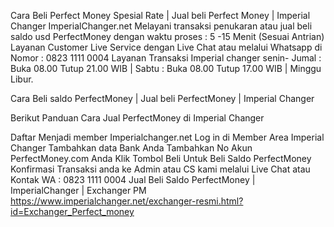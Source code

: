 Cara Beli Perfect Money Spesial Rate | Jual beli Perfect Money | Imperial Changer
ImperialChanger.net Melayani transaksi penukaran atau jual beli saldo usd PerfectMoney dengan waktu proses : 5 -15 Menit (Sesuai Antrian) Layanan Customer Live Service dengan Live Chat atau melalui Whatsapp di Nomor : 0823 1111 0004 Layanan Transaksi Imperial changer senin- Jumal : Buka 08.00 Tutup 21.00 WIB | Sabtu : Buka 08.00 Tutup 17.00 WIB | Minggu Libur.

Cara Beli saldo PerfectMoney | Jual beli PerfectMoney | Imperial Changer 

Berikut Panduan Cara Jual PerfectMoney di Imperial Changer

Daftar Menjadi member Imperialchanger.net
Log in di Member Area Imperial Changer
Tambahkan data Bank Anda
Tambahkan No Akun PerfectMoney.com Anda
Klik Tombol Beli Untuk Beli Saldo PerfectMoney
Konfirmasi Transaksi anda ke Admin atau CS kami melalui Live Chat atau Kontak WA : 0823 1111 0004
Jual Beli Saldo PerfectMoney | ImperialChanger | Exchanger PM
https://www.imperialchanger.net/exchanger-resmi.html?id=Exchanger_Perfect_money
